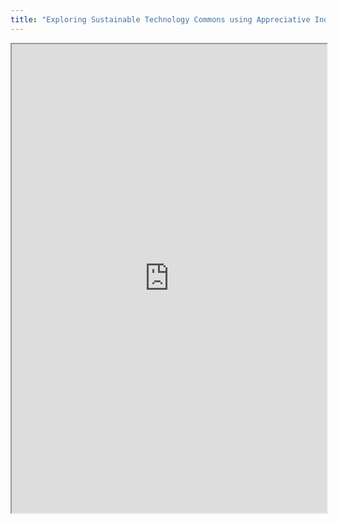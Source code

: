 ```yaml
---
title: "Exploring Sustainable Technology Commons using Appreciative Inquiry"
---
```



<iframe height="750" width="100%" src="https://ewelton.github.io/ktest/wiki.html#Exploring%20Sustainable%20Technology%20Commons%20using%20Appreciative%20Inquiry"></iframe>
